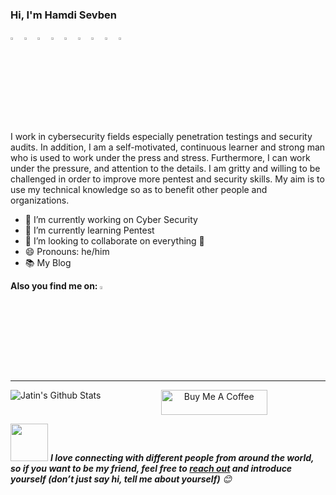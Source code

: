 ### Hi, I'm Hamdi Sevben

[<img src="https://img.icons8.com/color/48/000000/linkedin.png" width="3.5%"/>](https://bit.ly/34BKvtC)
[<img src="https://img.icons8.com/color/48/000000/github.png" width="3.5%"/>](https://bit.ly/3JNmXkK)
[<img src="https://img.icons8.com/color/48/000000/medium.png" width="3.5%"/>](https://bit.ly/3Lj3FEd)
[<img src="https://img.icons8.com/color/48/000000/twitter.png" width="3.5%"/>](https://bit.ly/3hXDWV6)
[<img src="https://img.icons8.com/color/48/000000/youtube.png" width="3.5%"/>](https://bit.ly/34uRgNA)
[<img src="https://miro.medium.com/max/1220/1*kZDwNIxYuMsAyTUrx1vD0Q.png" width="3.5%"/>](https://bit.ly/3wJAhTH)
[<img src="https://img.icons8.com/color/48/000000/facebook.png" width="3.5%"/>](https://bit.ly/3hUvENM)
[<img src="https://img.icons8.com/color/344/sladeshare--v1.png" width="3.5%"/>](https://bit.ly/35Ypzh5)
[<img src="https://img.icons8.com/bubbles/344/duolingo-logo.png" width="3.5%"/>](https://bit.ly/3juH37D)

I work in cybersecurity fields especially penetration testings and security audits. In addition, I am a self-motivated, continuous learner and strong man who is used to work under the press and stress. Furthermore, I can work under the pressure, and attention to the details. I am gritty and willing to be challenged in order to improve more pentest and security skills. My aim is to use my technical knowledge so as to benefit other people and organizations.


- 🔭 I’m currently working on Cyber Security
- 🌱 I’m currently learning Pentest
- 👯 I’m looking to collaborate on everything 🤣
- 😄 Pronouns: he/him
- 📚 My Blog

**Also you find me on:**
[<img src="https://img.icons8.com/color/344/linktree.png" width="3.5%"/>](https://bit.ly/3DZiDN1)

----

<img align="left" alt="Jatin's Github Stats" src="https://github-readme-stats.vercel.app/api?username=h4md153v63n&show_icons=true&hide_border=true" />                   

<p align="center">
<a href="https://www.buymeacoffee.com/" target="_blank"><img src="https://cdn.buymeacoffee.com/buttons/default-white.png" alt="Buy Me A Coffee" height="40" width="170" ></a>

<!-- Feel free to reach out and introduce yourself :D-->
<img src="https://media.giphy.com/media/LnQjpWaON8nhr21vNW/giphy.gif" width="60"> <em><b>I love connecting with different people from around the world, so if you want to be my friend, feel free to <a href="https://twitter.com/h4md153v63n">reach out</a> and introduce yourself (don’t just say hi, tell me about yourself)</b> 😊 </em>

</p>
